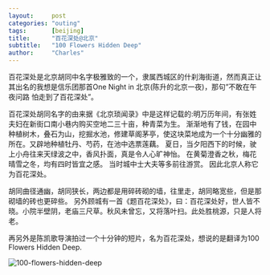 ```yaml
---
layout:     post
categories: "outing"
tags:       [beijing]
title:      "百花深处@北京"
subtitle:   "100 Flowers Hidden Deep"
author:     "Charles"
---
```


百花深处是北京胡同中名字极雅致的一个，隶属西城区的什刹海街道，然而真正让其出名的我想是信乐团那首One Night in 北京(陈升的北京一夜)，那句”不敢在午夜问路 怕走到了百花深处”。

百花深处胡同名字的由来据《北京琐闻录》中是这样记载的:明万历年间，有张姓夫妇在新街口南小巷内购买空地二三十亩，种青菜为生。
渐渐地有了钱，在园中种植树木，叠石为山，挖掘水池，修建草阁茅亭，使这块菜地成为一个十分幽雅的所在。又辟地种植牡丹、芍药，在池中选票莲藕。
夏日，当夕阳西下的时候，驶上小舟往来天绿波之中，香风扑面，真是令人心旷神怡。
在黄菊澄香之秋，梅花晴雪之冬，均有四时皆宜之感。
当时城中士大夫等多前往游赏。
因此北京人称它为百花深处。

胡同曲径通幽，胡同狭长，两边都是用碎砖砌的墙，往里走，胡同略宽些，但是那砌墙的砖也更碎些。
另外顾城有一首《题百花深处》，曰：百花深处好，世人皆不晓。小院半壁阴，老庙三尺草。秋风未曾忘，又将落叶扫。此处胜桃源，只是人将老。

再另外是陈凯歌导演拍过一个十分钟的短片，名为百花深处，想说的是翻译为100 Flowers Hidden Deep.

![100-flowers-hidden-deep]({{site.imageurl}}/100-flowers-hidden-deep.jpg)